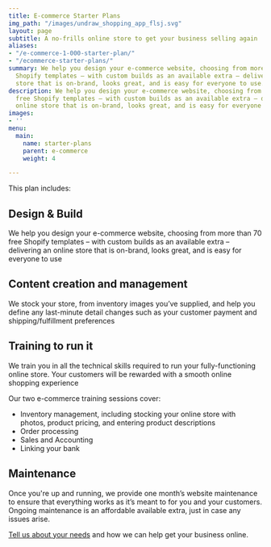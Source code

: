 ```yaml
---
title: E-commerce Starter Plans
img_path: "/images/undraw_shopping_app_flsj.svg"
layout: page
subtitle: A no-frills online store to get your business selling again
aliases:
- "/e-commerce-1-000-starter-plan/"
- "/ecommerce-starter-plans/"
summary: We help you design your e-commerce website, choosing from more than 70 free
  Shopify templates – with custom builds as an available extra – delivering an online
  store that is on-brand, looks great, and is easy for everyone to use.
description: We help you design your e-commerce website, choosing from more than 70
  free Shopify templates – with custom builds as an available extra – delivering an
  online store that is on-brand, looks great, and is easy for everyone to use.
images:
- ''
menu:
  main:
    name: starter-plans
    parent: e-commerce
    weight: 4

---
```

This plan includes:

## Design & Build

We help you design your e-commerce website, choosing from more than 70 free Shopify templates – with custom builds as an available extra – delivering an online store that is on-brand, looks great, and is easy for everyone to use

## Content creation and management

We stock your store, from inventory images you’ve supplied, and help you define any last-minute detail changes such as your customer payment and shipping/fulfillment preferences

## Training to run it

We train you in all the technical skills required to run your fully-functioning online store. Your customers will be rewarded with a smooth online shopping experience

Our two e-commerce training sessions cover:

* Inventory management, including stocking your online store with photos, product pricing, and entering product descriptions
* Order processing
* Sales and Accounting
* Linking your bank

## Maintenance

Once you're up and running, we provide one month’s website maintenance to ensure that everything works as it’s meant to for you and your customers. Ongoing maintenance is an affordable available extra, just in case any issues arise.

  
[Tell us about your needs](/e-commerce/#form_2789 "e-commerce getting started form") and how we can help get your business online.